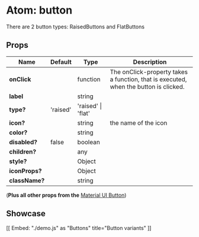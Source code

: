 # Atom: button

There are 2 button types: RaisedButtons and FlatButtons


## Props

| Name | Default | Type | Description |
|------|---------|------|-------------|
| **onClick** | | function | The onClick-property takes a function, that is executed, when the button is clicked. |
| **label** | | string | |
| **type?** | 'raised' | 'raised' &#124; 'flat' | |
| **icon?** | | string | the name of the icon |
| **color?** | | string | |
| **disabled?** | false | boolean | |
| **children?** | | any | |
| **style?** | | Object | |
| **iconProps?** | | Object | |
| **className?** | | string | |

(**Plus all other props from the** [Material UI Button](http://www.material-ui.com/#/components/flat-button))

## Showcase


[[ Embed: "./demo.js" as "Buttons" title="Button variants" ]]
